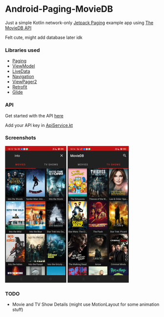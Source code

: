 # Android-Paging-MovieDB

Just a simple Kotlin network-only [Jetpack Paging](https://developer.android.com/topic/libraries/architecture/paging) 
example app using [The MovieDB API](https://www.themoviedb.org/)

Felt cute, might add database later idk

### Libraries used
* [Paging](https://developer.android.com/topic/libraries/architecture/paging)
* [ViewModel](https://developer.android.com/topic/libraries/architecture/viewmodel)
* [LiveData](https://developer.android.com/topic/libraries/architecture/livedata)
* [Navigation](https://developer.android.com/guide/navigation)
* [ViewPager2](https://developer.android.com/guide/navigation/navigation-swipe-view-2)
* [Retrofit](https://square.github.io/retrofit/) 
* [Glide](https://github.com/bumptech/glide)

### API
Get started with the API [here](https://developers.themoviedb.org/3/getting-started/introduction)

Add your API key in [ApiService.kt](https://github.com/ashar-7/Android-Paging-MovieDB/blob/master/app/src/main/java/com/se7en/themoviedb/ApiService.kt)

### Screenshots
<img src=screenshots/movies.png width=200 /> <img src=screenshots/tvshows.png width=200 />

### TODO
* Movie and TV Show Details (might use MotionLayout for some animation stuff)
